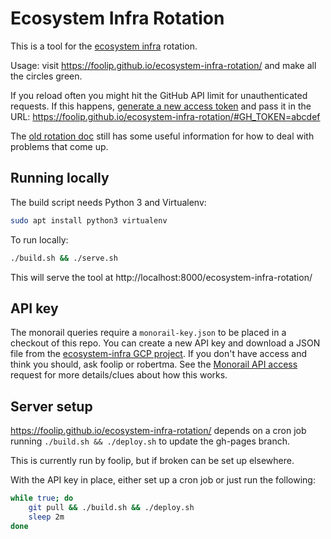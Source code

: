 # Ecosystem Infra Rotation

This is a tool for the [ecosystem infra](https://bit.ly/ecosystem-infra) rotation.

Usage: visit https://foolip.github.io/ecosystem-infra-rotation/ and make all the circles green.

If you reload often you might hit the GitHub API limit for unauthenticated requests.
If this happens, [generate a new access token](https://github.com/settings/tokens/new) and pass it in the URL: https://foolip.github.io/ecosystem-infra-rotation/#GH_TOKEN=abcdef

The [old rotation doc](https://bit.ly/ecosystem-infra-rotation) still has some useful information for how to deal with problems that come up.

## Running locally

The build script needs Python 3 and Virtualenv:
```bash
sudo apt install python3 virtualenv
```

To run locally:
```bash
./build.sh && ./serve.sh
```

This will serve the tool at http://localhost:8000/ecosystem-infra-rotation/

## API key

The monorail queries require a `monorail-key.json` to be placed in a checkout of this repo.
You can create a new API key and download a JSON file from the [ecosystem-infra GCP project](https://console.cloud.google.com/iam-admin/serviceaccounts/project?project=ecosystem-infra).
If you don't have access and think you should, ask foolip or robertma.
See the [Monorail API access](https://bugs.chromium.org/p/monorail/issues/detail?id=3234) request for more details/clues about how this works.

## Server setup

https://foolip.github.io/ecosystem-infra-rotation/ depends on a cron job running `./build.sh && ./deploy.sh` to update the gh-pages branch.

This is currently run by foolip, but if broken can be set up elsewhere.

With the API key in place, either set up a cron job or just run the following:
```bash
while true; do
    git pull && ./build.sh && ./deploy.sh
    sleep 2m
done
```
